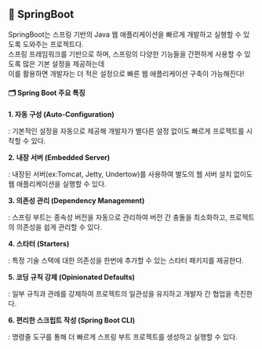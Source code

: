 ## 💭 SpringBoot

SpringBoot는 스프링 기반의 Java 웹 애플리케이션을 빠르게 개발하고 실행할 수 있도록 도와주는 프로젝트다. <br>
스프링 프레임워크를 기반으로 하며, 스프링의 다양한 기능들을 간편하게 사용할 수 있도록 많은 기본 설정을 제공하는데 <br>
이를 활용하면 개발자는 더 적은 설정으로 빠른 웹 애플리케이션 구축이 가능해진다!

#### 🗂 Spring Boot 주요 특징
**1. 자동 구성 (Auto-Configuration)** <br>

: 기본적인 설정을 자동으로 제공해 개발자가 별다른 설정 없이도 빠르게 프로젝트를 시작할 수 있다. <br>

**2. 내장 서버 (Embedded Server)** <br>

: 내장된 서버(ex:Tomcat, Jetty, Undertow)를 사용하여 별도의 웹 서버 설치 없이도 웹 애플리케이션을 실행할 수 있다. <br>

**3. 의존성 관리 (Dependency Management)** <br>

: 스프링 부트는 종속성 버전을 자동으로 관리하여 버전 간 충돌을 최소화하고, 프로젝트의 의존성을 쉽게 관리할 수 있다. <br>

**4. 스타터 (Starters)** <br>

: 특정 기술 스택에 대한 의존성을 한번에 추가할 수 있는 스타터 패키지를 제공한다. <br>

**5. 코딩 규칙 강제 (Opinionated Defaults)** <br>

: 일부 규칙과 관례를 강제하여 프로젝트의 일관성을 유지하고 개발자 간 협업을 촉진한다. <br>

**6. 편리한 스크립트 작성 (Spring Boot CLI)** <br>

: 명령줄 도구를 통해 더 빠르게 스프링 부트 프로젝트를 생성하고 실행할 수 있다. <br>

